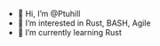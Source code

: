 - 👋 Hi, I’m @Ptuhill
- 👀 I’m interested in Rust, BASH, Agile
- 🌱 I’m currently learning Rust
<!---
- 💞️ I’m looking to collaborate on ...
- 📫 How to reach me ...


Ptuhill/Ptuhill is a ✨ special ✨ repository because its `README.md` (this file) appears on your GitHub profile.
You can click the Preview link to take a look at your changes.
--->

